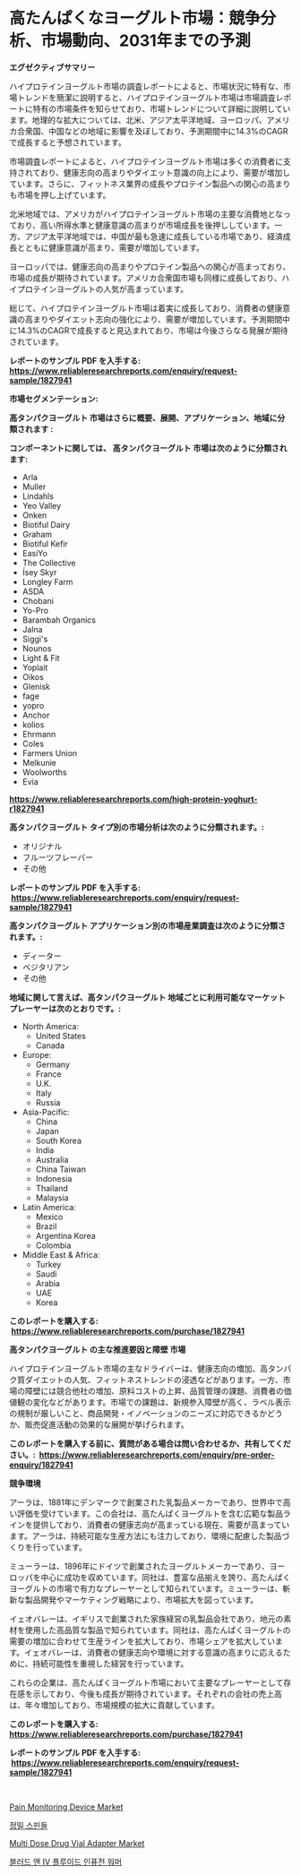 <p><h1>高たんぱくなヨーグルト市場：競争分析、市場動向、2031年までの予測</h1></p><p><strong>エグゼクティブサマリー</strong></p>
<p><p>ハイプロテインヨーグルト市場の調査レポートによると、市場状況に特有な、市場トレンドを簡潔に説明すると、ハイプロテインヨーグルト市場は市場調査レポートに特有の市場条件を知らせており、市場トレンドについて詳細に説明しています。地理的な拡大については、北米、アジア太平洋地域、ヨーロッパ、アメリカ合衆国、中国などの地域に影響を及ぼしており、予測期間中に14.3%のCAGRで成長すると予想されています。</p><p>市場調査レポートによると、ハイプロテインヨーグルト市場は多くの消費者に支持されており、健康志向の高まりやダイエット意識の向上により、需要が増加しています。さらに、フィットネス業界の成長やプロテイン製品への関心の高まりも市場を押し上げています。</p><p>北米地域では、アメリカがハイプロテインヨーグルト市場の主要な消費地となっており、高い所得水準と健康意識の高まりが市場成長を後押ししています。一方、アジア太平洋地域では、中国が最も急速に成長している市場であり、経済成長とともに健康意識が高まり、需要が増加しています。</p><p>ヨーロッパでは、健康志向の高まりやプロテイン製品への関心が高まっており、市場の成長が期待されています。アメリカ合衆国市場も同様に成長しており、ハイプロテインヨーグルトの人気が高まっています。</p><p>総じて、ハイプロテインヨーグルト市場は着実に成長しており、消費者の健康意識の高まりやダイエット志向の強化により、需要が増加しています。予測期間中に14.3%のCAGRで成長すると見込まれており、市場は今後さらなる発展が期待されています。</p></p>
<p><strong>レポートのサンプル PDF を入手する: <a href="https://www.reliableresearchreports.com/enquiry/request-sample/1827941">https://www.reliableresearchreports.com/enquiry/request-sample/1827941</a></strong></p>
<p><strong>市場セグメンテーション:</strong></p>
<p><strong> 高タンパクヨーグルト 市場はさらに概要、展開、アプリケーション、地域に分類されます :</strong></p>
<p><strong>コンポーネントに関しては、 高タンパクヨーグルト 市場は次のように分類されます: &nbsp;</strong></p>
<p><ul><li>Arla</li><li>Muller</li><li>Lindahls</li><li>Yeo Valley</li><li>Onken</li><li>Biotiful Dairy</li><li>Graham</li><li>Biotiful Kefir</li><li>EasiYo</li><li>The Collective</li><li>Ísey Skyr</li><li>Longley Farm</li><li>ASDA</li><li>Chobani</li><li>Yo-Pro</li><li>Barambah Organics</li><li>Jalna</li><li>Siggi's</li><li>Nounos</li><li>Light & Fit</li><li>Yoplait</li><li>Oikos</li><li>Glenisk</li><li>fage</li><li>yopro</li><li>Anchor</li><li>kolios</li><li>Ehrmann</li><li>Coles</li><li>Farmers Union</li><li>Melkunie</li><li>Woolworths</li><li>Evia</li></ul></p>
<p><strong><a href="https://www.reliableresearchreports.com/high-protein-yoghurt-r1827941">https://www.reliableresearchreports.com/high-protein-yoghurt-r1827941</a></strong></p>
<p><strong> 高タンパクヨーグルト タイプ別の市場分析は次のように分類されます。:</strong></p>
<p><ul><li>オリジナル</li><li>フルーツフレーバー</li><li>その他</li></ul></p>
<p><strong>レポートのサンプル PDF を入手する: &nbsp;<a href="https://www.reliableresearchreports.com/enquiry/request-sample/1827941">https://www.reliableresearchreports.com/enquiry/request-sample/1827941</a></strong></p>
<p><strong> 高タンパクヨーグルト アプリケーション別の市場産業調査は次のように分類されます。:</strong></p>
<p><ul><li>ディーター</li><li>ベジタリアン</li><li>その他</li></ul></p>
<p><strong>地域に関して言えば、高タンパクヨーグルト 地域ごとに利用可能なマーケットプレーヤーは次のとおりです。:</strong></p>
<p><ul>
    <li>
        North America:
        <ul>
            <li>United States</li>
            <li>Canada</li>
        </ul>
    </li>
    <li>
        Europe:
        <ul>
            <li>Germany</li>
            <li>France</li>
            <li>U.K.</li>
            <li>Italy</li>
            <li>Russia</li>
        </ul>
    </li>
    <li>
        Asia-Pacific:
        <ul>
            <li>China</li>
            <li>Japan</li>
            <li>South Korea</li>
            <li>India</li>
            <li>Australia</li>
            <li>China Taiwan</li>
            <li>Indonesia</li>
            <li>Thailand</li>
            <li>Malaysia</li>
        </ul>
    </li>
    <li>
        Latin America:
        <ul>
            <li>Mexico</li>
            <li>Brazil</li>
            <li>Argentina Korea</li>
            <li>Colombia</li>
        </ul>
    </li>
    <li>
        Middle East & Africa:
        <ul>
            <li>Turkey</li>
            <li>Saudi</li>
            <li>Arabia</li>
            <li>UAE</li>
            <li>Korea</li>
        </ul>
    </li>
    </ul></p>
<p><strong>このレポートを購入する: &nbsp;<a href="https://www.reliableresearchreports.com/purchase/1827941">https://www.reliableresearchreports.com/purchase/1827941</a></strong></p>
<p><strong>高タンパクヨーグルト の主な推進要因と障壁 市場</strong></p>
<p><p>ハイプロテインヨーグルト市場の主なドライバーは、健康志向の増加、高タンパク質ダイエットの人気、フィットネストレンドの浸透などがあります。一方、市場の障壁には競合他社の増加、原料コストの上昇、品質管理の課題、消費者の価値観の変化などがあります。市場での課題は、新規参入障壁が高く、ラベル表示の規制が厳しいこと、商品開発・イノベーションのニーズに対応できるかどうか、販売促進活動の効果的な展開が挙げられます。</p></p>
<p><strong>このレポートを購入する前に、質問がある場合は問い合わせるか、共有してください。:&nbsp; <a href="https://www.reliableresearchreports.com/enquiry/pre-order-enquiry/1827941">https://www.reliableresearchreports.com/enquiry/pre-order-enquiry/1827941</a></strong></p>
<p><strong>競争環境</strong></p>
<p><p>アーラは、1881年にデンマークで創業された乳製品メーカーであり、世界中で高い評価を受けています。この会社は、高たんぱくヨーグルトを含む広範な製品ラインを提供しており、消費者の健康志向が高まっている現在、需要が高まっています。アーラは、持続可能な生産方法にも注力しており、環境に配慮した製品づくりを行っています。</p><p>ミューラーは、1896年にドイツで創業されたヨーグルトメーカーであり、ヨーロッパを中心に成功を収めています。同社は、豊富な品揃えを誇り、高たんぱくヨーグルトの市場で有力なプレーヤーとして知られています。ミューラーは、斬新な製品開発やマーケティング戦略により、市場拡大を図っています。</p><p>イェオバレーは、イギリスで創業された家族経営の乳製品会社であり、地元の素材を使用した高品質な製品で知られています。同社は、高たんぱくヨーグルトの需要の増加に合わせて生産ラインを拡大しており、市場シェアを拡大しています。イェオバレーは、消費者の健康志向や環境に対する意識の高まりに応えるために、持続可能性を重視した経営を行っています。</p><p>これらの企業は、高たんぱくヨーグルト市場において主要なプレーヤーとして存在感を示しており、今後も成長が期待されています。それぞれの会社の売上高は、年々増加しており、市場規模の拡大に貢献しています。</p></p>
<p><strong>このレポートを購入する: &nbsp; <a href="https://www.reliableresearchreports.com/purchase/1827941">https://www.reliableresearchreports.com/purchase/1827941</a></strong></p>
<p><strong>レポートのサンプル PDF を入手する: &nbsp;<a href="https://www.reliableresearchreports.com/enquiry/request-sample/1827941">https://www.reliableresearchreports.com/enquiry/request-sample/1827941</a></strong><strong></strong></p>
<p>&nbsp;</p>
<p><p><a href="https://www.linkedin.com/pulse/pain-monitoring-device-market-comprehensive-assessment-type-lxsoe?trackingId=qEoHnqoqESr8ShdL5LWwRg%3D%3D">Pain Monitoring Device Market</a></p><p><a href="https://medium.com/@tarynhermanii/%EC%A0%95%EB%B0%80-%EC%8A%A4%ED%95%80%EB%93%A4-%EC%8B%9C%EC%9E%A5-%EA%B7%9C%EB%AA%A8-%EC%8B%9C%EC%9E%A5-%EC%A0%84%EB%A7%9D-%EB%B0%8F-%EC%8B%9C%EC%9E%A5-%EC%98%88%EC%B8%A1-2024-2031-ce495d867228">정밀 스핀들</a></p><p><a href="https://www.linkedin.com/pulse/multi-dose-drug-vial-adapter-market-size-outlook-forecast-mmore?trackingId=uamssh%2F1X79LoxoOkkKAog%3D%3D">Multi Dose Drug Vial Adapter Market</a></p><p><a href="https://medium.com/@raisin7568/%ED%98%88%EC%95%A1-%EB%B0%8F-%EC%A0%95%EB%A7%A5-%EC%A3%BC%EC%82%AC%EC%95%A1-%EA%B0%90%EC%97%B4%EA%B8%B0-%EC%8B%9C%EC%9E%A5-%EA%B7%9C%EB%AA%A8-%EC%8B%9C%EC%9E%A5-%EC%A0%84%EB%A7%9D-%EB%B0%8F-%EC%8B%9C%EC%9E%A5-%EC%98%88%EC%B8%A1-2024%EB%85%84%EB%B6%80%ED%84%B0-2031%EB%85%84%EA%B9%8C%EC%A7%80-98b0b2f284ae">블러드 앤 IV 플루이드 인퓨전 워머</a></p></p>
